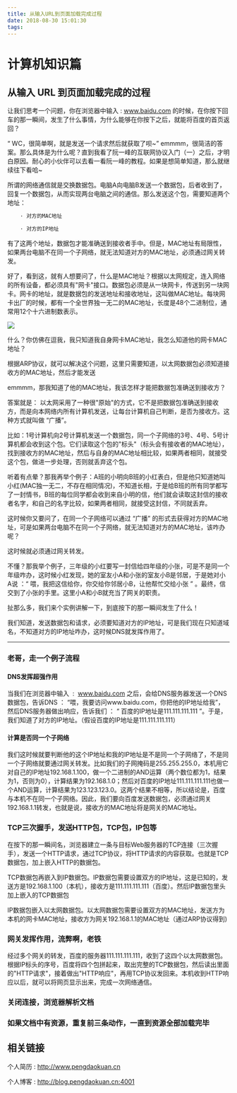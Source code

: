 ```yaml
---
title: 从输入URL到页面加载完成过程
date: 2018-08-30 15:01:30
tags:
---
```

# 计算机知识篇
## 从输入 URL 到页面加载完成的过程 

让我们思考一个问题，你在浏览器中输入 : www.baidu.com 的时候，在你按下回车的那一瞬间，发生了什么事情，为什么能够在你按下之后，就能将百度的首页返回？

“ WC，很简单啊，就是发送一个请求然后就获取了呗~”   emmmm，很简洁的答案。那么具体是为什么呢？直到我看了阮一峰的互联网协议入门（一）之后，才明白原因。耐心的小伙伴可以去看一看阮一峰的教程。如果是想简单知道，那么就继续往下看哈~

所谓的网络通信就是交换数据包。电脑A向电脑B发送一个数据包，后者收到了，回复一个数据包，从而实现两台电脑之间的通信。那么发送这个包，需要知道两个地址：

```javascript
    · 对方的MAC地址

    · 对方的IP地址
```
有了这两个地址，数据包才能准确送到接收者手中。但是，MAC地址有局限性，如果两台电脑不在同一个子网络，就无法知道对方的MAC地址，必须通过网关转发。

好了，看到这，就有人想要问了，什么是MAC地址？根据以太网规定，连入网络的所有设备，都必须具有"网卡"接口。数据包必须是从一块网卡，传送到另一块网卡。网卡的地址，就是数据包的发送地址和接收地址，这叫做MAC地址。每块网卡出厂的时候，都有一个全世界独一无二的MAC地址，长度是48个二进制位，通常用12个十六进制数表示。

<img src="https://upload-images.jianshu.io/upload_images/7885162-683a3337d7c5d7b0.png?imageMogr2/auto-orient/strip%7CimageView2/2/w/500">

什么？你仿佛在逗我，我只知道我自身网卡MAC地址，我怎么知道他的网卡MAC地址？

根据ARP协议，就可以解决这个问题，这里只需要知道，以太网数据包必须知道接收方的MAC地址，然后才能发送

emmmm，那我知道了他的MAC地址，我该怎样才能把数据包准确送到接收方？

答案就是： 以太网采用了一种很"原始"的方式，它不是把数据包准确送到接收方，而是向本网络内所有计算机发送，让每台计算机自己判断，是否为接收方。这种方式就叫做 “广播”。

比如：1号计算机向2号计算机发送一个数据包，同一个子网络的3号、4号、5号计算机都会收到这个包。它们读取这个包的"标头"（标头会有接收者的MAC地址），找到接收方的MAC地址，然后与自身的MAC地址相比较，如果两者相同，就接受这个包，做进一步处理，否则就丢弃这个包。

听着有点晕？那我再举个例子：A班的小明向B班的小红表白，但是他只知道她叫小红(MAC独一无二，不存在相同情况)，不知道长相，于是给B班的所有同学都写了一封情书，B班的每位同学都会收到来自小明的信，他们就会读取这封信的接收者名字，和自己的名字比较，如果两者相同，就接受这封信，不同就丢弃。

这时候你又要问了，在同一个子网络可以通过 “广播” 的形式去获得对方的MAC地址，可是如果两台电脑不在同一个子网络，就无法知道对方的MAC地址，该咋办呢？

这时候就必须通过网关转发。

不懂？那我举个例子，三年级的小红要写一封信给四年级的小张，可是不是同一个年级咋办，这时候小红发现，她的室友小A和小张的室友小B是邻居，于是她对小A说 ：“ 喂，我把这信给你，你交给你邻居小B，让他帮忙交给小张 ” 。最终，信交到了小张的手里。这里小A和小B就充当了网关的职责。

扯那么多，我们来个实例讲解一下，到底按下的那一瞬间发生了什么！

我们知道，发送数据包和请求，必须要知道对方的IP地址，可是我们现在只知道域名，不知道对方的IP地址咋办，这时候DNS就发挥作用了。

---------
### 老哥，走一个例子流程
<!--more-->
#### DNS发挥超强作用
当我们在浏览器中输入  :  www.baidu.com 之后，会给DNS服务器发送一个DNS数据包，告诉DNS ： “喂，我要访问www.baidu.com，你把他的IP地址给我”，然后DNS服务器做出响应，告诉我们 ： “ 百度的IP地址是111.111.111.111 ”。于是，我们知道了对方的IP地址。（假设百度的IP地址是111.111.111.111）

#### 计算是否同一个子网络
我们这时候就要判断他的这个IP地址和我的IP地址是不是同一个子网络了，不是同一个子网络就要通过网关转发。比如我们的子网掩码是255.255.255.0，本机用它对自己的IP地址192.168.1.100，做一个二进制的AND运算（两个数位都为1，结果为1，否则为0），计算结果为192.168.1.0；然后对百度的IP地址111.111.111.111也做一个AND运算，计算结果为123.123.123.0。这两个结果不相等，所以结论是，百度与本机不在同一个子网络。因此，我们要向百度发送数据包，必须通过网关192.168.1.1转发，也就是说，接收方的MAC地址将是网关的MAC地址。

### TCP三次握手，发送HTTP包，TCP包，IP包等
在按下的那一瞬间名，浏览器建立一条与目标Web服务器的TCP连接（三次握手），发送一个HTTP请求，通过TCP协议，将HTTP请求的内容获取。也就是TCP数据包，加上嵌入HTTP的数据包。

TCP数据包再嵌入到IP数据包。IP数据包需要设置双方的IP地址，这是已知的，发送方是192.168.1.100（本机），接收方是111.111.111.111（百度）。然后IP数据包里头加上嵌入的TCP数据包

IP数据包嵌入以太网数据包。以太网数据包需要设置双方的MAC地址，发送方为本机的网卡MAC地址，接收方为网关192.168.1.1的MAC地址（通过ARP协议得到)

### 网关发挥作用，流弊啊，老铁
经过多个网关的转发，百度的服务器111.111.111.111，收到了这四个以太网数据包。根据IP标头的序号，百度将四个包拼起来，取出完整的TCP数据包，然后读出里面的"HTTP请求"，接着做出"HTTP响应"，再用TCP协议发回来。本机收到HTTP响应以后，就可以将网页显示出来，完成一次网络通信。

### 关闭连接，浏览器解析文档

### 如果文档中有资源，重复前三条动作，一直到资源全部加载完毕

## 相关链接
个人简历 : http://www.pengdaokuan.cn

个人博客 : http://blog.pengdaokuan.cn:4001


